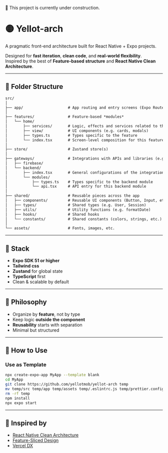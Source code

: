 
🔨 This project is currently under construction.

# 🟡 Yellot-arch

A pragmatic front-end architecture built for React Native + Expo projects.

Designed for **fast iteration**, **clean code**, and **real-world flexibility**.  
Inspired by the best of **Feature-based structure** and **React Native Clean Architecture**.

---

## 📁 Folder Structure

```txt
src/
│
├── app/                    # App routing and entry screens (Expo Router)
│
├── features/               # Feature-based *modules*
│   └── home/
│       ├── services/       # Logic, effects and services related to this module
│       ├── view/           # UI components (e.g. cards, modals)
│       ├── types.ts        # Types specific to the feature
│       └── index.tsx       # Screen-level composition for this feature
│
├── store/                  # Zustand store(s)
│
├── gateways/               # Integrations with APIs and libraries (e.g. analytics, firebase)
│   ├── firebase/               
│   └── backend/
│       ├── index.tsx       # General configurations of the integration (urls, pemissions, request/response structure, etc.)
│       └── modules/   
│           ├── types.ts    # Types specific to the backend module
│           └── api.tsx     # API entry for this backend module
│
├── shared/                 # Reusable pieces across the app
│   ├── components/         # Reusable UI components (Button, Input, etc.)
│   ├── types/              # Shared types (e.g. User, Session)
│   ├── utils/              # Utility functions (e.g. formatDate)
│   ├── hooks/              # Shared hooks
│   └── constants/          # Shared constants (colors, strings, etc.)
│
└── assets/                 # Fonts, images, etc. 
```

---

## 🔋 Stack

- **Expo SDK 51 or higher**
- **Tailwind css**
- **Zustand** for global state
- **TypeScript** first
- Clean & scalable by default

---

## 🧠 Philosophy

- Organize by **feature**, not by type
- Keep logic **outside the component**
- **Reusability** starts with separation
- Minimal but structured

---

## 🚀 How to Use

### Use as Template
```bash
npx create-expo-app MyApp --template blank
cd MyApp
git clone https://github.com/yellotmob/yellot-arch temp
mv temp/src temp/app temp/assets temp/.eslintrc.js temp/prettier.config.js .
rm -rf temp
npm install
npx expo start
```

---

## 🧩 Inspired by

- [React Native Clean Architecture](https://proandroiddev.com/clean-architecture-with-react-native-64f1fbc5a99d)
- [Feature-Sliced Design](https://feature-sliced.design/)
- [Vercel DX](https://vercel.com)
